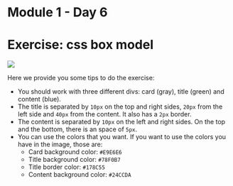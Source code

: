 # Module 1 - Day 6
# Exercise: css box model

![](https://s3-eu-west-1.amazonaws.com/ih-materials/uploads/upload_3335393dad388ec19a4061ddca84fe40.png)


Here we provide you some tips to do the exercise:

- You should work with three different divs: card (gray), title (green) and content (blue).
- The title is separated by `10px` on the top and right sides, `20px` from the left side and `40px` from the content. It also has a `2px` border.
- The content is separated by `10px` on the left and right sides. On the top and the bottom, there is an space of `5px`.
- You can use the colors that you want. If you want to use the colors you have in the image, those are:
    - Card background color: `#E9E6E6`
    - Title background color: `#78F0B7`
    - Title border color: `#178C55`
    - Content background color: `#24CCDA`
